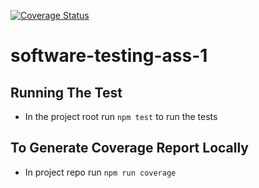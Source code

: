 [![Coverage Status](https://coveralls.io/repos/github/sirbh/software-testing-ass-1/badge.svg)](https://coveralls.io/github/sirbh/software-testing-ass-1)

# software-testing-ass-1

## Running The Test

- In the project root run `npm test` to run the tests
## To Generate Coverage Report Locally

- In project repo run `npm run coverage`
